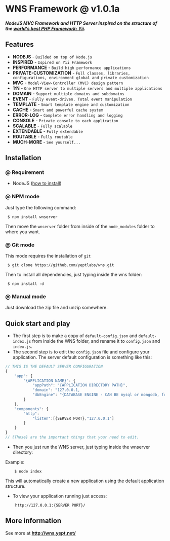 WNS Framework @ v1.0.1a
========
##### NodeJS MVC Framework and HTTP Server inspired on the structure of the [world's best PHP Framework: Yii](http://yiiframework.com).


## Features

 - **NODEJS** - `Builded on top of Node.js`
 - **INSPIRED** - `Ispired on Yii Framework`
 - **PERFORMANCE** - `Build high performance applications`
 - **PRIVATE-CUSTOMIZATION** - `Full classes, libraries, configurations, environment global and private customization`
 - **MVC** - `Model-View-Controller (MVC) design pattern`
 - **1:N** - `One HTTP server to multiple servers and multiple applications`
 - **DOMAIN** - `Support multiple domains and subdomains`
 - **EVENT** - `Fully event-driven. Total event manipulation`
 - **TEMPLATE** - `Smart template engine and customization`
 - **CACHE** - `Smart and powerful cache system`
 - **ERROR-LOG** - `Complete error handling and logging`
 - **CONSOLE** - `Private console to each application`
 - **SCALABLE** - `Fully scalable`
 - **EXTENDABLE** - `Fully extendable`
 - **ROUTABLE** - `Fully routable`
 - **MUCH-MORE** - `See yourself...`

## Installation

### @ Requirement

 * NodeJS ([how to install](https://github.com/joyent/node))

### @ NPM mode

 Just type the following command:

     $ npm install wnserver

 Then move the `wnserver` folder from inside of the `node_modules` folder to where you want.

### @ Git mode

 This mode requires the installation of `git`

     $ git clone https://github.com/yeptlabs/wns.git

 Then to install all dependencies, just typing inside the wns folder:
 
     $ npm install -d

### @ Manual mode

 Just download the zip file and unzip somewhere.

## Quick start and play

 * The first step is to make a copy of `default-config.json` and `default-index.js` from inside the WNS folder, and rename it to `config.json` and `index.js`.
 * The second step is to edit the `config.json` file and configure your application. The server default configuration is something like this:
```js
// THIS IS THE DEFAULT SERVER CONFIGURATION
{
	"app": {
		"{APPLICATION NAME}": {
			"appPath": "{APPLICATION DIRECTORY PATH}",
			"domain": "127.0.0.1,
			"dbEngine": "{DATABASE ENGINE - CAN BE mysql or mongodb, for now}"
		}
	},
	"components": {
		"http":
			"listen":[{SERVER PORT},"127.0.0.1"]
		}
	}
}
// {Those} are the important things that your need to edit.
```

* Then you just run the WNS server, just typing inside the wnserver directory:

 Example:
 
		$ node index
   
 This will automatically create a new application using the default application structure.


 * To view your application running just access:

		http://127.0.0.1:{SERVER PORT}/

## More information

 See more at **http://wns.yept.net/**
